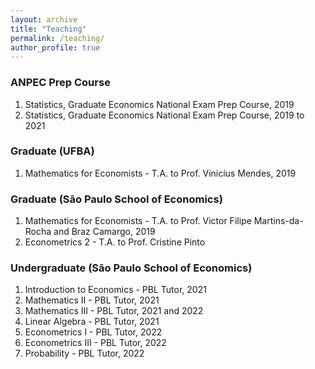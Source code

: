 ```yaml
---
layout: archive
title: "Teaching"
permalink: /teaching/
author_profile: true
---
```


### ANPEC Prep Course

1. Statistics, Graduate Economics National Exam Prep Course, 2019
2. Statistics, Graduate Economics National Exam Prep Course, 2019 to 2021

### Graduate (UFBA)

1. Mathematics for Economists - T.A. to Prof. Vinicíus Mendes, 2019

### Graduate (São Paulo School of Economics)

1. Mathematics for Economists - T.A. to Prof. Victor Filipe Martins-da-Rocha and Braz Camargo, 2019
2. Econometrics 2 - T.A. to Prof. Cristine Pinto

### Undergraduate (São Paulo School of Economics)

1. Introduction to Economics - PBL Tutor, 2021
2. Mathematics II - PBL Tutor, 2021
3. Mathematics III - PBL Tutor, 2021 and 2022
4. Linear Algebra - PBL Tutor, 2021
5. Econometrics I - PBL Tutor, 2022
6. Econometrics III - PBL Tutor, 2022
7. Probability - PBL Tutor, 2022